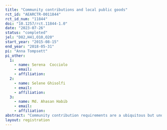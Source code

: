 ```yaml
---
title: "Community contributions and local public goods"
rct_id: "AEARCTR-0011844"
rct_id_num: "11844"
doi: "10.1257/rct.11844-1.0"
date: "2023-07-26"
status: "completed"
jel: "D82,H41,O10,O20"
start_year: "2015-08-15"
end_year: "2018-05-31"
pi: "Anna Tompsett"
pi_other:
  1:
    - name: Serena  Cocciolo
    - email: 
    - affiliation: 
  2:
    - name: Selene Ghisolfi
    - email: 
    - affiliation: 
  3:
    - name: Md. Ahasan Habib
    - email: 
    - affiliation: 
abstract: "Community contribution requirements are a ubiquitous but understudied feature of projects to provide local public goods in developing countries. A randomized experiment in rural Bangladesh shows that cash contribution requirements strongly reduce take-up and impact of safe drinking water infrastructure projects, compared to a contribution waiver. Labour contribution requirements do not, despite having similar value if priced at the market wage, because most households value their time below the market wage and because labour contributions appear less costly to coordinate. Neither contribution requirement increases cost-effectiveness once we account for coordination and monitoring costs, undermining a central rationale for their imposition."
layout: registration
---
```



